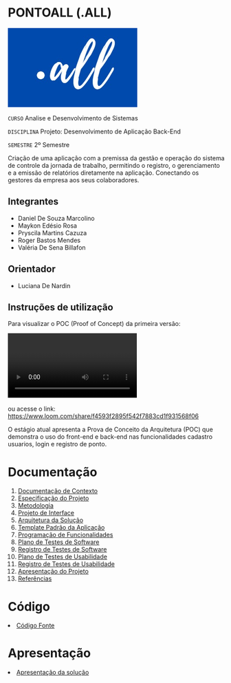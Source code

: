 # PONTOALL (.ALL)
![logo-.ALL](https://github.com/ICEI-PUC-Minas-PMV-ADS/pmv-ads-2022-2-e2-proj-int-t7-pontoall/blob/main/docs/img/.all_logo.jpeg)

`CURSO`
Analise e Desenvolvimento de Sistemas

`DISCIPLINA`
Projeto: Desenvolvimento de Aplicação Back-End

`SEMESTRE`
2º Semestre

Criação de uma aplicação com a premissa da gestão e operação do sistema de controle da jornada de trabalho, permitindo o registro, o gerenciamento e a emissão de relatórios diretamente na aplicação. Conectando os gestores da empresa aos seus colaboradores.


## Integrantes

*  Daniel De Souza Marcolino
*  Maykon Edésio Rosa
*  Pryscila Martins Cazuza
*  Roger Bastos Mendes
*  Valéria De Sena Billafon

## Orientador

* Luciana De Nardin

## Instruções de utilização

Para visualizar o POC (Proof of Concept) da primeira versão:

<video src="https://user-images.githubusercontent.com/101529285/198918712-3c695ee7-e583-4061-9ada-4f7125851227.mp4"></video>

ou acesse o link: https://www.loom.com/share/f4593f2895f542f7883cd1f931568f06

O estágio atual apresenta a Prova de Conceito da Arquitetura (POC) que demonstra o uso do front-end e back-end nas funcionalidades cadastro usuarios, login e registro de ponto.

# Documentação

<ol>
<li><a href="docs/01-Documentação de Contexto.md"> Documentação de Contexto</a></li>
<li><a href="docs/02-Especificação do Projeto.md"> Especificação do Projeto</a></li>
<li><a href="docs/03-Metodologia2.md"> Metodologia</a></li>
<li><a href="docs/04-Projeto de Interface.md"> Projeto de Interface</a></li>
<li><a href="docs/05-Arquitetura da Solução.md"> Arquitetura da Solução</a></li>
<li><a href="docs/06-Template Padrão da Aplicação.md"> Template Padrão da Aplicação</a></li>
<li><a href="docs/07-Programação de Funcionalidades.md"> Programação de Funcionalidades</a></li>
<li><a href="docs/08-Plano de Testes de Software.md"> Plano de Testes de Software</a></li>
<li><a href="docs/09-Registro de Testes de Software.md"> Registro de Testes de Software</a></li>
<li><a href="docs/10-Plano de Testes de Usabilidade.md"> Plano de Testes de Usabilidade</a></li>
<li><a href="docs/11-Registro de Testes de Usabilidade.md"> Registro de Testes de Usabilidade</a></li>
<li><a href="docs/12-Apresentação do Projeto.md"> Apresentação do Projeto</a></li>
<li><a href="docs/13-Referências.md"> Referências</a></li>
</ol>

# Código

<li><a href="src/README.md"> Código Fonte</a></li>

# Apresentação

<li><a href="presentation/README.md"> Apresentação da solução</a></li>

